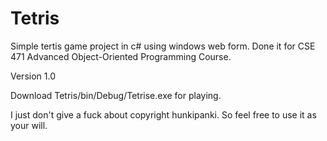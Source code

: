 # Tetris

Simple tertis game project in c# using windows web form. Done it for CSE 471 Advanced Object-Oriented Programming Course.

Version 1.0

Download Tetris/bin/Debug/Tetrise.exe for playing.

I just don't give a fuck about copyright hunkipanki. So feel free to use it as your will.

